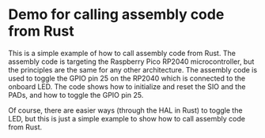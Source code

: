 # Demo for calling assembly code from Rust

This is a simple example of how to call assembly code from Rust. The assembly code is targeting the Raspberry Pico RP2040 microcontroller, but the principles are the same for any other architecture. The assembly code is used to toggle the GPIO pin 25 on the RP2040 which is connected to the onboard LED. The code shows how to initialize and reset the SIO and the PADs, and how to toggle the GPIO pin 25.

Of course, there are easier ways (through the HAL in Rust) to toggle the LED, but this is just a simple example to show how to call assembly code from Rust.